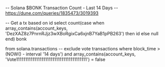 -- Solana $BONK Transaction Count - Last 14 Days
-- https://dune.com/queries/1835473/3019393

-- Get a tx based on id
select
    count(case when array_contains(account_keys, 'DezXAZ8z7PnrnRJjz3wXBoRgixCa6xjnB7YaB1pPB263') then id else null end) bonk

from solana.transactions
-- exclude vote transactions
where block_time > (NOW() - interval '14 days')
and array_contains(account_keys, 'Vote111111111111111111111111111111111111111') = false
